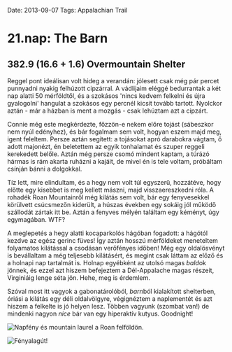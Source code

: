 Date: 2013-09-07
Tags: Appalachian Trail

# 21.nap: The Barn

## 382.9 (16.6 + 1.6) Overmountain Shelter

Reggel pont ideálisan volt hideg a verandán: jólesett csak még pár percet punnyadni nyakig felhúzott cipzárral. A vádlijaim eléggé bedurrantak a két nap alatti 50 mérföldtől, és a szokásos 'nincs kedvem felkelni és újra gyalogolni' hangulat a szokásos egy percnél kicsit tovább tartott. Nyolckor aztán - már a házban is ment a mozgás - csak lehúztam azt a cipzárt.

Connie még este megkérdezte, főzzön-e nekem előre tojást (sábeszkor nem nyúl edényhez), és bár fogalmam sem volt, hogyan eszem majd meg, igent feleltem. Persze aztán segített: a tojásokat apró darabokra vágtam, ő adott majonézt, én beletettem az egyik tonhalamat és szuper reggeli kerekedett belőle. Aztán még persze csomó mindent kaptam, a túrázó hármas is rám akarta ruházni a kajáit, de mivel én is tele voltam, próbáltam csínján bánni a dolgokkal.

Tíz lett, mire elindultam, és a hegy nem volt túl egyszerű, hozzátéve, hogy előtte egy kisebbet is meg kellett mászni, majd visszaereszkedni róla. A rohadék Roan Mountainről még kilátás sem volt, bár egy fenyvesekkel körülvett csúcsmezőn kiderült, a húszas években egy sokáig jól működő szállodát zártak itt be. Aztán a fenyves mélyén találtam egy kéményt, úgy egymagában. WTF?

A meglepetés a hegy alatti kocaparkolós hágóban fogadott: a hágótól kezdve az egész gerinc füves! Így aztán hosszú mérföldeket meneteltem folyamatos kilátással a csodásan verőfényes időben! Még egy oldalösvényt is bevállaltam a még teljesebb kilátásért, és megint csak láttam az előző és a holnapi nap tartalmát is. Holnap egyébként az utolsó magas *bald*ok jönnek, és ezzel azt hiszem befejeztem a Dél-Appalache magas részeit, Virginiáig lenge séta jön. Hehe, meg is érdemlem.

Szóval most itt vagyok a gabonatárolóból, *barn*ból kialakított shelterben, óriási a kilátás egy déli oldalvölgyre, végignéztem a naplementét és azt hiszem a felkelte is jó helyen lesz. Többen vagyunk (szombat van!) de mindenki nagyon *nice* bár van egy hiperaktív kutyus. Goodnight!

![Napfény és *mountain laurel* a Roan felföldön.](https://lh3.googleusercontent.com/-18kdJyUbq0E/UoU522lOmhI/AAAAAAAAI7U/aPt3GURJIR0/s800-Ic42/20130907_143037.jpg)

![Fényalagút!](https://lh3.googleusercontent.com/-KJq0Ygc5hpk/UoU53lWGzpI/AAAAAAAAI7Q/_DRjpnB2KHo/s800-Ic42/20130907_160651_m.jpg)